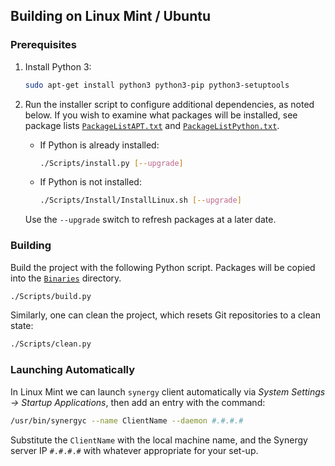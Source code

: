 ## Building on Linux Mint / Ubuntu

### Prerequisites

1. Install Python 3:
	```sh
	sudo apt-get install python3 python3-pip python3-setuptools
	```

2. Run the installer script to configure additional dependencies, as noted below. If you wish to examine what packages will be installed, see package lists [`PackageListAPT.txt`](../Scripts/Install/PackageListAPT.txt) and [`PackageListPython.txt`](../Scripts/Install/PackageListPython.txt).

      * If Python is already installed:
         ```sh
         ./Scripts/install.py [--upgrade]
         ```
      * If Python is not installed:
         ```sh
         ./Scripts/Install/InstallLinux.sh [--upgrade]
         ```

      Use the `--upgrade` switch to refresh packages at a later date.

### Building

Build the project with the following Python script. Packages will be copied into the [`Binaries`](../Binaries) directory.

```sh
./Scripts/build.py
```

Similarly, one can clean the project, which resets Git repositories to a clean state:

```sh
./Scripts/clean.py
```

### Launching Automatically

In Linux Mint we can launch `synergy` client automatically via _System Settings &rarr; Startup Applications_, then add an entry with the command:

```sh
/usr/bin/synergyc --name ClientName --daemon #.#.#.#
```

Substitute the `ClientName` with the local machine name, and the Synergy server IP `#.#.#.#` with whatever appropriate for your set-up.
